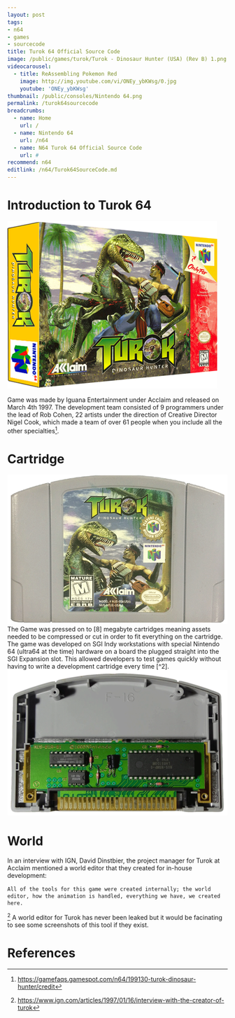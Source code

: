 ```yaml
---
layout: post
tags: 
- n64
- games
- sourcecode
title: Turok 64 Official Source Code
image: /public/games/turok/Turok - Dinosaur Hunter (USA) (Rev B) 1.png
videocarousel:
  - title: ReAssembling Pokemon Red
    image: http://img.youtube.com/vi/ONEy_ybKWsg/0.jpg
    youtube: 'ONEy_ybKWsg'
thumbnail: /public/consoles/Nintendo 64.png
permalink: /turok64sourcecode
breadcrumbs:
  - name: Home
    url: /
  - name: Nintendo 64
    url: /n64
  - name: N64 Turok 64 Official Source Code
    url: #
recommend: n64
editlink: /n64/Turok64SourceCode.md
---
```

# Introduction to Turok 64
<img src="/public/games/turok/Turok - Dinosaur Hunter (USA) (Rev B) 3D.png" class="wow slideInLeft postImage" />

Game was made by Iguana Entertainment under Acclaim and released on March 4th 1997. The development team consisted of 9 programmers under the lead of Rob Cohen, 22 artists under the direction of Creative Director Nigel Cook, which made a team of over 61 people when you include all the other specialties[^3]. 

# Cartridge
<img src="/public/games/turokCartridge.png" class="wow bounceInUp postImage" />
The Game was pressed on to [8] megabyte cartridges meaning assets needed to be compressed or cut in order to fit everything on the cartridge. The game was developed on SGI Indy workstations  with special Nintendo 64 (ultra64 at the time) hardware on a board the plugged straight into the SGI Expansion slot. This allowed developers to test games quickly without having to write a development cartridge every time [^2].

<img src="/public/N64/N64Cart_NUS_01A_01.png" class="wow bounceInLeft postImage" />


# World
In an interview with IGN, David Dinstbier, the project manager for Turok at Acclaim mentioned a world editor that they created for in-house development:
```
All of the tools for this game were created internally; the world editor, how the animation is handled, everything we have, we created here.
```
[^4]
A world editor for Turok has never been leaked but it would be facinating to see some screenshots of this tool if they exist.


# References
[^1]: https://www.turokforums.com/index.php?topic=645.0
[^2]: https://www.reddit.com/r/gamedev/comments/5nxqi9/n64_turok_dinosaur_hunter_source_code_discovered/
[^3]: https://gamefaqs.gamespot.com/n64/199130-turok-dinosaur-hunter/credit
[^4]: https://www.ign.com/articles/1997/01/16/interview-with-the-creator-of-turok
